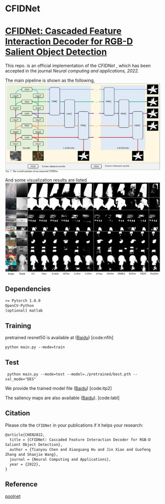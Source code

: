 # CFIDNet
# [CFIDNet: Cascaded Feature Interaction Decoder for RGB-D Salient Object Detection]()

This repo. is an official implementation of the *CFIDNet* , which has been accepted in the journal *Neural computing and applications, 2022*. 

The main pipeline is shown as the following, 
![CFIDNet](figures/network.png)

And some visualization results are listed 
![results](figures/results.png)

## Dependencies 
```
>= Pytorch 1.0.0
OpenCV-Python
[optional] matlab
```

## Training
pretrained resnet50 is available at ([Baidu](https://pan.baidu.com/s/1K4-b6JPi6E34kgH8gdbYqQ)) [code:nfih]
```
python main.py --mode=train
```

## Test
```
 python main.py --mode=test --model=./pretrained/best.pth --sal_mode="DES"
```
We provide the trained model file ([Baidu](https://pan.baidu.com/s/1HJw29uX4aFRAyRKYBWupkw)) [code:itp2]

The saliency maps are also available ([Baidu](https://pan.baidu.com/s/13AVPlbqQuuUL-k1p4s3Hqw)). [code:labl]

## Citation
Please cite the `CFIDNet` in your publications if it helps your research:
```
@article{CHEN2022,
  title = {CFIDNet: Cascaded Feature Interaction Decoder for RGB-D Salient Object Detection},
  author = {Tianyou Chen and Xiaoguang Hu and Jin Xiao and Guofeng Zhang and Shaojie Wang},
  journal = {Neural Computing and Applications},
  year = {2022},
}
```
## Reference
[poolnet](https://github.com/backseason/PoolNet)
